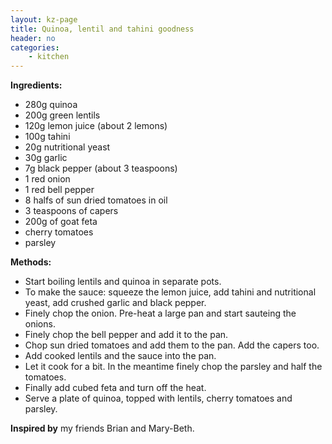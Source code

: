 ```yaml
---
layout: kz-page
title: Quinoa, lentil and tahini goodness
header: no
categories:
    - kitchen
---
```


**Ingredients:**

* 280g quinoa
* 200g green lentils
<nbsp></nbsp>
* 120g lemon juice (about 2 lemons)
* 100g tahini
* 20g nutritional yeast
* 30g garlic
* 7g black pepper (about 3 teaspoons)
<nbsp></nbsp>
* 1 red onion
* 1 red bell pepper
* 8 halfs of sun dried tomatoes in oil
* 3 teaspoons of capers
* 200g of goat feta
<nbsp></nbsp>
* cherry tomatoes
* parsley

**Methods:**

* Start boiling lentils and quinoa in separate pots.
* To make the sauce: squeeze the lemon juice, add tahini and nutritional yeast, add crushed garlic and black pepper.
* Finely chop the onion. Pre-heat a large pan and start sauteing the onions.
* Finely chop the bell pepper and add it to the pan.
* Chop sun dried tomatoes and add them to the pan. Add the capers too.
* Add cooked lentils and the sauce into the pan.
* Let it cook for a bit. In the meantime finely chop the parsley and half the tomatoes.
* Finally add cubed feta and turn off the heat.
* Serve a plate of quinoa, topped with lentils, cherry tomatoes and parsley.

**Inspired by** my friends Brian and Mary-Beth.
